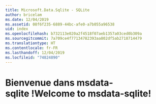```yaml
---
title: Microsoft.Data.Sqlite - SQLite
author: bricelam
ms.date: 12/04/2019
ms.assetid: 08f6f235-6889-44bc-afe0-a7b055a96538
uid: index
ms.openlocfilehash: b732113e020a2f4518f07aeb1357a03ced0b309a
ms.sourcegitcommit: 7a709ce4f77134782393aa802df5ab2718714479
ms.translationtype: HT
ms.contentlocale: fr-FR
ms.lasthandoff: 12/04/2019
ms.locfileid: "74824890"
---
```

# <a name="welcome-to-msdata-sqlite"></a><span data-ttu-id="08b41-102">Bienvenue dans msdata-sqlite !</span><span class="sxs-lookup"><span data-stu-id="08b41-102">Welcome to msdata-sqlite!</span></span>